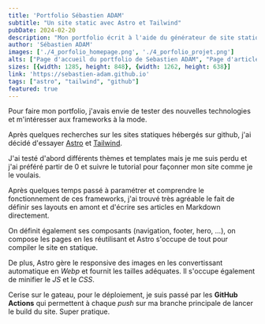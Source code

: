 ```yaml
---
title: 'Portfolio Sébastien ADAM'
subtitle: "Un site static avec Astro et Tailwind"
pubDate: 2024-02-20
description: "Mon portfolio écrit à l'aide du générateur de site statique Astro"
author: 'Sébastien ADAM'
images: ['./4_porfolio_homepage.png', './4_porfolio_projet.png']
alts: ["Page d'accueil du portfolio de Sebastien ADAM", "Page d'article du portfolio de Sebastien ADAM"]
sizes: [{width: 1285, height: 848}, {width: 1262, height: 638}]
link: 'https://sebastien-adam.github.io'
tags: ["astro", "tailwind", "github"]
featured: true
---
```


Pour faire mon portfolio, j'avais envie de tester des nouvelles technologies et m'intéresser aux frameworks à la mode.

Après quelques recherches sur les sites statiques hébergés sur github, j'ai décidé d'essayer [Astro](https://astro.build/) et [Tailwind](https://tailwindcss.com/).

J'ai testé d'abord différents thèmes et templates mais je me suis perdu et j'ai préféré partir de 0 et suivre le tutorial pour façonner mon site comme je le voulais.

Après quelques temps passé à paramétrer et comprendre le fonctionnement de ces frameworks, j'ai trouvé très agréable le fait de définir ses layouts en amont et d'écrire ses articles en Markdown directement.

On définit également ses composants (navigation, footer, hero, ...), on compose les pages en les réutilisant et Astro s'occupe de tout pour compiler le site en statique.

De plus, Astro gère le responsive des images en les convertissant automatique en *Webp* et fournit les tailles adéquates. Il s'occupe également de minifier le *JS* et le *CSS*.

Cerise sur le gateau, pour le déploiement, je suis passé par les **GitHub Actions** qui permettent à chaque *push* sur ma branche principale de lancer le build du site. Super pratique.

